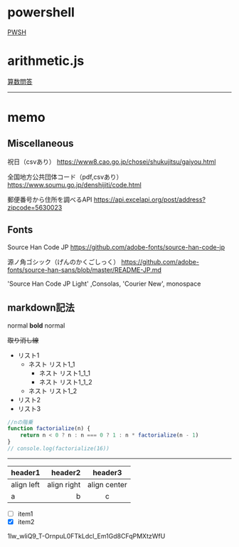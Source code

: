 # powershell
[PWSH](https://github.com/syutengu/test/blob/master/PWSH.md)

# arithmetic.js
[算数問答](https://github.com/syutengu/test/blob/master/arithmetic.js)


---

# memo
## Miscellaneous
祝日（csvあり）
https://www8.cao.go.jp/chosei/shukujitsu/gaiyou.html

全国地方公共団体コード（pdf,csvあり）
https://www.soumu.go.jp/denshijiti/code.html

郵便番号から住所を調べるAPI
https://api.excelapi.org/post/address?zipcode=5630023


## Fonts
Source Han Code JP
https://github.com/adobe-fonts/source-han-code-jp

源ノ角ゴシック（げんのかくごしっく）
https://github.com/adobe-fonts/source-han-sans/blob/master/README-JP.md

'Source Han Code JP Light' ,Consolas, 'Courier New', monospace

## markdown記法

normal **bold** normal

~~取り消し線~~

- リスト1
    - ネスト リスト1_1
        - ネスト リスト1_1_1
        - ネスト リスト1_1_2
    - ネスト リスト1_2
- リスト2
- リスト3

~~~javascript
//nの階乗
function factorialize(n) {
    return n < 0 ? n : n === 0 ? 1 : n * factorialize(n - 1)
}
// console.log(factorialize(16))
~~~

---

|header1|header2|header3|
|:--|--:|:--:|
|align left|align right|align center|
|a|b|c|

- [ ] item1
- [x] item2

1lw_wliQ9_T-OrnpuL0FTkLdcl_Em1Gd8CFqPMXtzWfU
